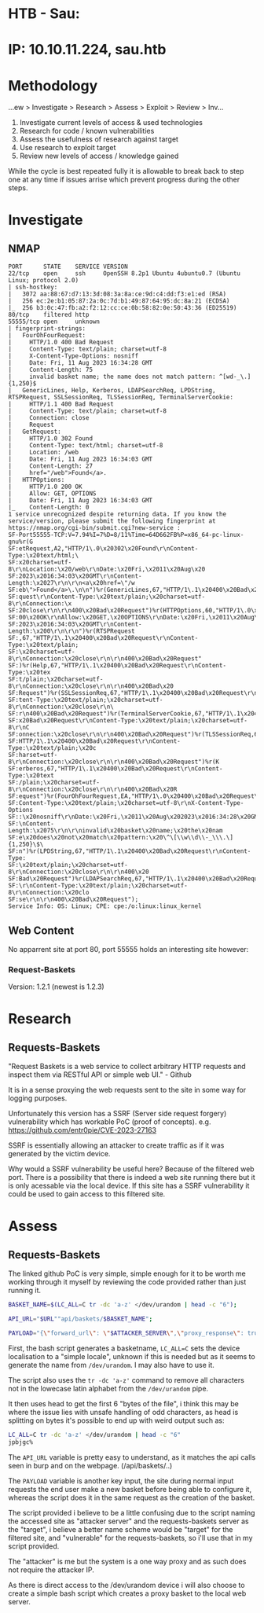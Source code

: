 # HTB - Sau: 
# IP: 10.10.11.224, sau.htb

# Methodology

...ew > Investigate > Research > Assess > Exploit > Review > Inv...

1. Investigate current levels of access & used technologies
2. Research for code / known vulnerabilities
3. Assess the usefulness of research against target
4. Use research to exploit target
5. Review new levels of access / knowledge gained

While the cycle is best repeated fully it is allowable to break back to step one at any time if issues arrise which prevent progress during the other steps.

# Investigate

## NMAP
```
PORT      STATE    SERVICE VERSION
22/tcp    open     ssh     OpenSSH 8.2p1 Ubuntu 4ubuntu0.7 (Ubuntu Linux; protocol 2.0)
| ssh-hostkey: 
|   3072 aa:88:67:d7:13:3d:08:3a:8a:ce:9d:c4:dd:f3:e1:ed (RSA)
|   256 ec:2e:b1:05:87:2a:0c:7d:b1:49:87:64:95:dc:8a:21 (ECDSA)
|_  256 b3:0c:47:fb:a2:f2:12:cc:ce:0b:58:82:0e:50:43:36 (ED25519)
80/tcp    filtered http
55555/tcp open     unknown
| fingerprint-strings: 
|   FourOhFourRequest: 
|     HTTP/1.0 400 Bad Request
|     Content-Type: text/plain; charset=utf-8
|     X-Content-Type-Options: nosniff
|     Date: Fri, 11 Aug 2023 16:34:28 GMT
|     Content-Length: 75
|     invalid basket name; the name does not match pattern: ^[wd-_\.]{1,250}$
|   GenericLines, Help, Kerberos, LDAPSearchReq, LPDString, RTSPRequest, SSLSessionReq, TLSSessionReq, TerminalServerCookie: 
|     HTTP/1.1 400 Bad Request
|     Content-Type: text/plain; charset=utf-8
|     Connection: close
|     Request
|   GetRequest: 
|     HTTP/1.0 302 Found
|     Content-Type: text/html; charset=utf-8
|     Location: /web
|     Date: Fri, 11 Aug 2023 16:34:03 GMT
|     Content-Length: 27
|     href="/web">Found</a>.
|   HTTPOptions: 
|     HTTP/1.0 200 OK
|     Allow: GET, OPTIONS
|     Date: Fri, 11 Aug 2023 16:34:03 GMT
|_    Content-Length: 0
1 service unrecognized despite returning data. If you know the service/version, please submit the following fingerprint at https://nmap.org/cgi-bin/submit.cgi?new-service :
SF-Port55555-TCP:V=7.94%I=7%D=8/11%Time=64D662FB%P=x86_64-pc-linux-gnu%r(G
SF:etRequest,A2,"HTTP/1\.0\x20302\x20Found\r\nContent-Type:\x20text/html;\
SF:x20charset=utf-8\r\nLocation:\x20/web\r\nDate:\x20Fri,\x2011\x20Aug\x20
SF:2023\x2016:34:03\x20GMT\r\nContent-Length:\x2027\r\n\r\n<a\x20href=\"/w
SF:eb\">Found</a>\.\n\n")%r(GenericLines,67,"HTTP/1\.1\x20400\x20Bad\x20Re
SF:quest\r\nContent-Type:\x20text/plain;\x20charset=utf-8\r\nConnection:\x
SF:20close\r\n\r\n400\x20Bad\x20Request")%r(HTTPOptions,60,"HTTP/1\.0\x202
SF:00\x20OK\r\nAllow:\x20GET,\x20OPTIONS\r\nDate:\x20Fri,\x2011\x20Aug\x20
SF:2023\x2016:34:03\x20GMT\r\nContent-Length:\x200\r\n\r\n")%r(RTSPRequest
SF:,67,"HTTP/1\.1\x20400\x20Bad\x20Request\r\nContent-Type:\x20text/plain;
SF:\x20charset=utf-8\r\nConnection:\x20close\r\n\r\n400\x20Bad\x20Request"
SF:)%r(Help,67,"HTTP/1\.1\x20400\x20Bad\x20Request\r\nContent-Type:\x20tex
SF:t/plain;\x20charset=utf-8\r\nConnection:\x20close\r\n\r\n400\x20Bad\x20
SF:Request")%r(SSLSessionReq,67,"HTTP/1\.1\x20400\x20Bad\x20Request\r\nCon
SF:tent-Type:\x20text/plain;\x20charset=utf-8\r\nConnection:\x20close\r\n\
SF:r\n400\x20Bad\x20Request")%r(TerminalServerCookie,67,"HTTP/1\.1\x20400\
SF:x20Bad\x20Request\r\nContent-Type:\x20text/plain;\x20charset=utf-8\r\nC
SF:onnection:\x20close\r\n\r\n400\x20Bad\x20Request")%r(TLSSessionReq,67,"
SF:HTTP/1\.1\x20400\x20Bad\x20Request\r\nContent-Type:\x20text/plain;\x20c
SF:harset=utf-8\r\nConnection:\x20close\r\n\r\n400\x20Bad\x20Request")%r(K
SF:erberos,67,"HTTP/1\.1\x20400\x20Bad\x20Request\r\nContent-Type:\x20text
SF:/plain;\x20charset=utf-8\r\nConnection:\x20close\r\n\r\n400\x20Bad\x20R
SF:equest")%r(FourOhFourRequest,EA,"HTTP/1\.0\x20400\x20Bad\x20Request\r\n
SF:Content-Type:\x20text/plain;\x20charset=utf-8\r\nX-Content-Type-Options
SF::\x20nosniff\r\nDate:\x20Fri,\x2011\x20Aug\x202023\x2016:34:28\x20GMT\r
SF:\nContent-Length:\x2075\r\n\r\ninvalid\x20basket\x20name;\x20the\x20nam
SF:e\x20does\x20not\x20match\x20pattern:\x20\^\[\\w\\d\\-_\\\.\]{1,250}\$\
SF:n")%r(LPDString,67,"HTTP/1\.1\x20400\x20Bad\x20Request\r\nContent-Type:
SF:\x20text/plain;\x20charset=utf-8\r\nConnection:\x20close\r\n\r\n400\x20
SF:Bad\x20Request")%r(LDAPSearchReq,67,"HTTP/1\.1\x20400\x20Bad\x20Request
SF:\r\nContent-Type:\x20text/plain;\x20charset=utf-8\r\nConnection:\x20clo
SF:se\r\n\r\n400\x20Bad\x20Request");
Service Info: OS: Linux; CPE: cpe:/o:linux:linux_kernel

```

## Web Content
No apparrent site at port 80, port 55555 holds an interesting site however:
### Request-Baskets
Version: 1.2.1 (newest is 1.2.3)

# Research
## Requests-Baskets
"Request Baskets is a web service to collect arbitrary HTTP requests and inspect them via RESTful API or simple web UI." - Github

It is in a sense proxying the web requests sent to the site in some way for logging purposes.

Unfortunately this version has a SSRF (Server side request forgery) vulnerability which has workable PoC (proof of concepts). e.g. https://github.com/entr0pie/CVE-2023-27163

SSRF is essentially allowing an attacker to create traffic as if it was generated by the victim device.

Why would a SSRF vulnerability be useful here? Because of the filtered web port. There is a possibility that there is indeed a web site running there but it is only acessable via the local device. If this site has a SSRF vulnerability it could be used to gain access to this filtered site.

# Assess
## Requests-Baskets
The linked github PoC is very simple, simple enough for it to be worth me working through it myself by reviewing the code provided rather than just running it.

```bash
BASKET_NAME=$(LC_ALL=C tr -dc 'a-z' </dev/urandom | head -c "6");

API_URL="$URL""api/baskets/$BASKET_NAME";

PAYLOAD="{\"forward_url\": \"$ATTACKER_SERVER\",\"proxy_response\": true,\"insecure_tls\": false,\"expand_path\": true,\"capacity\": 250}";

```

First, the bash script generates a basketname, `LC_ALL=C` sets the device localisation to a "simple locale", unknown if this is needed but as it seems to generate the name from `/dev/urandom`. I may also have to use it.

The script also uses the `tr -dc 'a-z'` command to remove all characters not in the lowecase latin alphabet from the `/dev/urandom` pipe. 

It then uses head to get the first 6 "bytes of the file", i think this may be where the issue lies with unsafe handling of odd characters, as head is splitting on bytes it's possible to end up with weird output such as:

```bash
LC_ALL=C tr -dc 'a-z' </dev/urandom | head -c "6"
jpbjgc%                                 
```

The `API_URL` variable is pretty easy to understand, as it matches the api calls seen in burp and on the webpage. (/api/baskets/..)

The `PAYLOAD` variable is another key input, the site during normal input requests the end user make a new basket before being able to configure it, whereas the script does it in the same request as the creation of the basket.

The script provided i believe to be a little confusing due to the script naming the accessed site as "attacker server" and the requests-baskets server as the "target", i believe a better name scheme would be "target" for the filtered site, and "vulnerable" for the requests-baskets, so i'll use that in my script provided.

The "attacker" is me but the system is a one way proxy and as such does not require the attacker IP.

As there is direct access to the /dev/urandom device i will also choose to create a simple bash script which creates a proxy basket to the local web server.